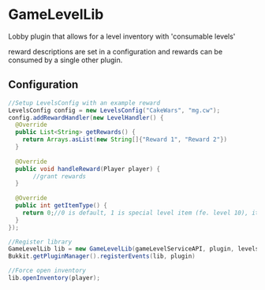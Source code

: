 # GameLevelLib

Lobby plugin that allows for a level inventory with 'consumable levels'

reward descriptions are set in a configuration and rewards can be consumed by a single other plugin.

## Configuration

```java
//Setup LevelsConfig with an example reward
LevelsConfig config = new LevelsConfig("CakeWars", "mg.cw");
config.addRewardHandler(new LevelHandler() {
  @Override
  public List<String> getRewards() {
    return Arrays.asList(new String[]{"Reward 1", "Reward 2"})
  }
       
  @Override
  public void handleReward(Player player) {
       //grant rewards
  }
       
  @Override
  public int getItemType() {
    return 0;//0 is default, 1 is special level item (fe. level 10), it will be displayed prettier
  }
});

//Register library
GameLevelLib lib = new GameLevelLib(gameLevelServiceAPI, plugin, levelsConfig, levelSlot);
Bukkit.getPluginManager().registerEvents(lib, plugin)

//Force open inventory
lib.openInventory(player);
```